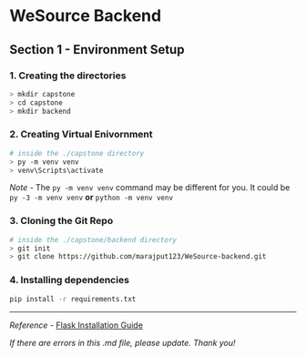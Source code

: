 # **WeSource Backend**

## Section 1 - Environment Setup

### 1. Creating the directories

```sh
> mkdir capstone 
> cd capstone
> mkdir backend
```

### 2. Creating Virtual Enivornment 

```sh
# inside the ./capstone directory
> py -m venv venv
> venv\Scripts\activate
```

*Note -* The ```py -m venv venv``` command may be different for you. It could be ```py -3 -m venv venv``` **or** ```python -m venv venv```

### 3. Cloning the Git Repo
```sh
# inside the ./capstone/backend directory
> git init
> git clone https://github.com/marajput123/WeSource-backend.git
```

### 4. Installing dependencies 
```sh
pip install -r requirements.txt 
```
***
*Reference -*  [Flask Installation Guide](https://flask.palletsprojects.com/en/2.0.x/installation/#create-an-environment)

*If there are errors in this .md file, please update. Thank you!*





